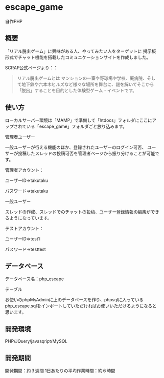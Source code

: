 # escape_game
自作PHP

## 概要
「リアル脱出ゲーム」に興味がある人、やってみたい人をターゲットに
掲示板形式でチャット機能を搭載したコミュニケーションサイトを作成しました。

SCRAP公式ページより：：
> リアル脱出ゲームとは
マンションの一室や野球場や学校、廃病院、そして地下鉄や六本木ヒルズなど様々な場所を舞台に、謎を解いてそこから「脱出」することを目的とした体験型ゲーム・イベントです。

## 使い方

ローカルサーバー環境は「MAMP」で準備して「htdocs」フォルダにここにアップされている「escape_game」フォルダごと放り込みます。

管理者ユーザー

一般ユーザーが行える機能のほか、登録されたユーザーのログイン可否、
ユーザーが投稿したスレッドの投稿可否を管理者ページから振り分けることが可能です。

管理者アカウント：

ユーザーID⇒takutaku

パスワード⇒takutaku

一般ユーザー

スレッドの作成、スレッドでのチャットの投稿、ユーザー登録情報の編集ができるようになっています。

テストアカウント：

ユーザーID⇒test1

パスワード⇒testtest

## データベース

データベース名：php_escape

テーブル

お使いのphpMyAdminに上のデータベースを作り、phpsqlに入っているphp_escape.sqlをインポートしていただければお使いいただけるようになると思います。

## 開発環境

PHP/JQuery/javasqript/MySQL

## 開発期間

開発期間：約３週間 
1日あたりの平均作業時間：約６時間
